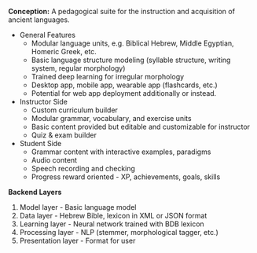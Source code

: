 
**Conception:** A pedagogical suite for the instruction and acquisition of ancient languages.

 - General Features
   	 - Modular language units, e.g. Biblical Hebrew, Middle Egyptian, Homeric Greek, etc.
   	 - Basic language structure modeling (syllable structure, writing system, regular morphology)
   	 - Trained deep learning for irregular morphology
   	 - Desktop app, mobile app, wearable app (flashcards, etc.)
   	 - Potential for web app deployment additionally or instead. 
 - Instructor Side
   	 - Custom curriculum builder
   	 - Modular grammar, vocabulary, and exercise units
   	 - Basic content provided but editable and customizable for instructor
   	 - Quiz & exam builder 
 - Student Side
   	 - Grammar content with interactive examples, paradigms
   	 - Audio content
   	 - Speech recording and checking
   	 - Progress reward oriented - XP, achievements, goals, skills

 
 **Backend Layers**
 1. Model layer - Basic language model
 2. Data layer - Hebrew Bible, lexicon in XML or JSON format
 3. Learning layer -  Neural network trained with BDB lexicon
 4. Processing layer - NLP (stemmer, morphological tagger, etc.)
 5. Presentation layer - Format for user

